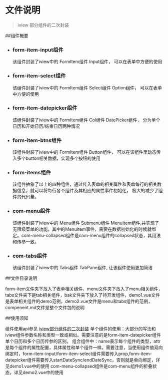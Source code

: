 # 文件说明

> iview 部分组件的二次封装


##组件概要

* ### form-item-input组件

   该组件封装了iview中的 FormItem组件 Input组件， 可以在表单中方便的使用

* ### form-item-select组件

   该组件封装了iview中的 FormItem组件 Select组件 Option组件， 可以在表单中方便的使用

* ### form-item-datepicker组件

   该组件封装了iview中的 FormItem组件 Col组件 DatePicker组件， 分为单个日历和开始日历/结束日历两种情况

* ### form-item-btns组件

   该组件封装了iview中的 FormItem组件 Button组件， 可以在该组件里动态传入多个button相关数据，实现多个按钮的使用 

* ### form-items组件

   该组件抽象了以上的四种组件，通过传入表单的相关属性和表单每行的相关数据信息，就可以将每行各个组件及其相应的属性事件初始化，
   极大的减少了组件的代码量。

* ### com-menu组件

   该组件封装了iview中的 Menu组件 Submenu组件 MenuItem组件,并实现了无限级菜单的功能。其中的MenuItem事件，需要在数据初始化的时候就绑定。com-menu-collapsed组件是com-menu组件的collapsed状态，其用法和传参一致。

* ### com-tabs组件

   该组件封装了iview中的 Tabs组件 TabPane组件, 让该组件使用更加简洁

##文件目录说明

   form-item文件夹下放入了表单相关组件，menu文件夹下放入了menu相关组件，tabs文件夹下是tab相关组件，bak文件夹下放入了待开发组件，demo1.vue文件是表单相关组件的demo范例，demo2.vue文件是menu和tabs组件的范例，compenent.md文件是整个文件包的说明

##使用须知

   组件使用api参见 [iview部分组件的二次封装](https://eatools.bytedance.net/wiki/pages/viewpage.action?pageId=2076521) 
   单个组件的使用：大部分的写法和iview组件参数名称和类型一致或相似。需要注意的是form-item-datepicker组件单个日历和多个日历传参的区别。
   组合组件中：name表示每个组件的类型，attr是每个组件的属性配置，具体属性和单个组件一样。需要注意，当使用组件值双向绑定时，form-item-input/form-item-select组件需要传入prop,form-item-datepicker组件需要传入startDateSync/endDateSync，否则就是单向绑定，详见demo1.vue中的使用
   com-menu-collapsed组件是com-menu组件的折叠状态，详见demo2.vue中的使用



